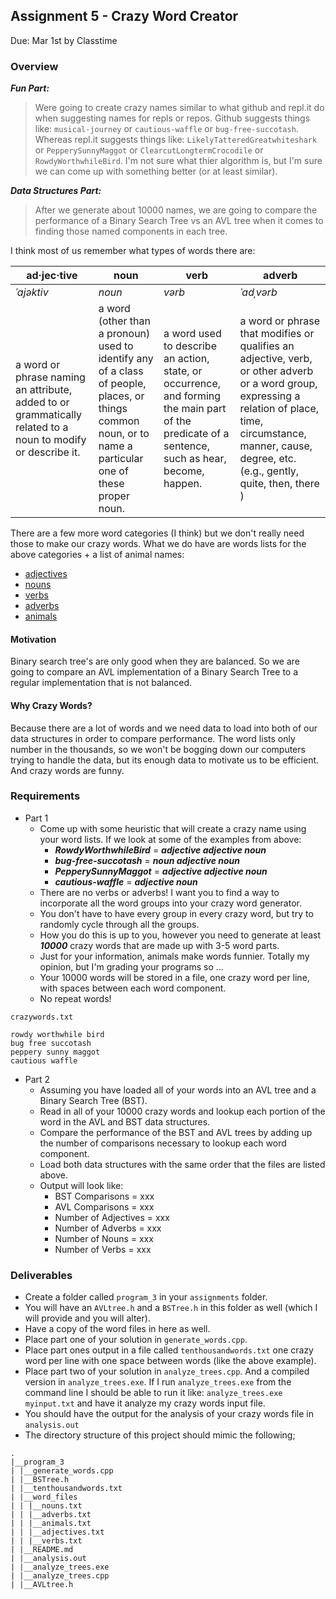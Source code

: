 ## Assignment 5 - Crazy Word Creator
Due: Mar 1st by Classtime

### Overview

***Fun Part:*** <br>
>Were going to create crazy names similar to what github and repl.it do when suggesting names for repls or repos. Github suggests things like: `musical-journey` or `cautious-waffle` or `bug-free-succotash`. Whereas repl.it suggests things like:  `LikelyTatteredGreatwhiteshark` or `PepperySunnyMaggot` or `ClearcutLongtermCrocodile` or `RowdyWorthwhileBird`. I'm not sure what thier algorithm is, but I'm sure we can come up with something better (or at least similar). 

***Data Structures Part:*** <br>
>After we generate about 10000 names, we are going to compare the performance of a Binary Search Tree vs an AVL tree when it comes to finding those named components in each tree.

I think most of us remember what types of words there are:

| ad·jec·tive | noun  | verb | adverb | 
|-------------|--------|----------|---------|
| *ˈajəktiv*    | *noun* | *vərb* | *ˈadˌvərb* |
| a word or phrase naming an attribute, added to or grammatically related to a noun to modify or describe it. | a word (other than a pronoun) used to identify any of a class of people, places, or things common noun, or to name a particular one of these proper noun. | a word used to describe an action, state, or occurrence, and forming the main part of the predicate of a sentence, such as hear, become, happen. | a word or phrase that modifies or qualifies an adjective, verb, or other adverb or a word group, expressing a relation of place, time, circumstance, manner, cause, degree, etc. (e.g., gently, quite, then, there ) |

There are a few more word categories (I think) but we don't really need those to make our crazy words. What we do have are words lists for the above categories + a list of animal names:

- [adjectives](https://github.com/rugbyprof/3013-Algorithms/blob/master/Resources/R01/conv.data.adj)
- [nouns](https://github.com/rugbyprof/3013-Algorithms/blob/master/Resources/R01/conv.data.noun)
- [verbs](https://github.com/rugbyprof/3013-Algorithms/blob/master/Resources/R01/conv.data.verb)
- [adverbs](https://github.com/rugbyprof/3013-Algorithms/blob/master/Resources/R01/conv.data.adv)
- [animals](https://github.com/rugbyprof/3013-Algorithms/blob/master/Resources/R01/animals.words)

#### Motivation

Binary search tree's are only good when they are balanced. So we are going to compare an AVL implementation of a Binary Search Tree to a regular implementation that is not balanced. 

#### Why Crazy Words?

Because there are a lot of words and we need data to load into both of our data structures in order to compare performance. The word lists only number in the thousands, so we won't be bogging down our computers trying to handle the data, but its enough data to motivate us to be efficient. And crazy words are funny.

### Requirements

- Part 1
    - Come up with some heuristic that will create a crazy name using your word lists. If we look at some of the examples from above: 
        - ***RowdyWorthwhileBird*** = ***adjective adjective noun*** 
        - ***bug-free-succotash*** = ***noun adjective noun***
        - ***PepperySunnyMaggot*** = ***adjective adjective noun***
        - ***cautious-waffle*** = ***adjective noun*** 
    - There are no verbs or adverbs! I want you to find a way to incorporate all the word groups into your crazy word generator. 
    - You don't have to have every group in every crazy word, but try to randomly cycle through all the groups. 
    - How you do this is up to you, however you need to generate at least ***10000*** crazy words that are made up with 3-5 word parts. 
    - Just for your information, animals make words funnier. Totally my opinion, but I'm grading your programs so ...
    - Your 10000 words will be stored in a file, one crazy word per line, with spaces between each word component. 
    - No repeat words!

`crazywords.txt`
```
rowdy worthwhile bird
bug free succotash
peppery sunny maggot
cautious waffle
```
    
- Part 2
    - Assuming you have loaded all of your words into an AVL tree and a Binary Search Tree (BST).
    - Read in all of your 10000 crazy words and lookup each portion of the word in the AVL and BST data structures.
    - Compare the performance of the BST and AVL trees by adding up the number of comparisons necessary to lookup each word component.
    - Load both data structures with the same order that the files are listed above.
    - Output will look like: 
        - BST Comparisons       = xxx
        - AVL Comparisons       = xxx
        - Number of Adjectives  = xxx 
        - Number of Adverbs     = xxx 
        - Number of Nouns       = xxx 
        - Number of Verbs       = xxx 
    
### Deliverables

- Create a folder called `program_3` in your `assignments` folder.
- You will have an `AVLtree.h` and a `BSTree.h` in this folder as well (which I will provide and you will alter).
- Have a copy of the word files in here as well.
- Place part one of your solution in `generate_words.cpp`. 
- Place part ones output in a file called `tenthousandwords.txt` one crazy word per line with one space between words (like the above example).
- Place part two of your solution in `analyze_trees.cpp`. And a compiled version in `analyze_trees.exe`. If I run `analyze_trees.exe` from the command line I should be able to run it like: `analyze_trees.exe myinput.txt` and have it analyze my crazy words input file. 
- You should have the output for the analysis of your crazy words file in `analysis.out`
- The directory structure of this project should mimic the following;

```
.
|__program_3
| |__generate_words.cpp
| |__BSTree.h
| |__tenthousandwords.txt
| |__word_files
| | |__nouns.txt
| | |__adverbs.txt
| | |__animals.txt
| | |__adjectives.txt
| | |__verbs.txt
| |__README.md
| |__analysis.out
| |__analyze_trees.exe
| |__analyze_trees.cpp
| |__AVLtree.h
```


